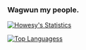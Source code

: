 ### Wagwun my people.

<!--
**Howesy/Howesy** is a ✨ _special_ ✨ repository because its `README.md` (this file) appears on your GitHub profile.

Here are some ideas to get you started:

- 🔭 I’m currently working on ...
- 🌱 I’m currently learning ...
- 👯 I’m looking to collaborate on ...
- 🤔 I’m looking for help with ...
- 💬 Ask me about ...
- 📫 How to reach me: ...
- 😄 Pronouns: ...
- ⚡ Fun fact: ...
-->
[![Howesy's Statistics](https://github-readme-stats.vercel.app/api?username=Howesy&theme=radical)](https://github.com/anuraghazra/github-readme-stats)

[![Top Languagess](https://github-readme-stats.vercel.app/api/top-langs/?username=Howesy)](https://github.com/anuraghazra/github-readme-stats)
